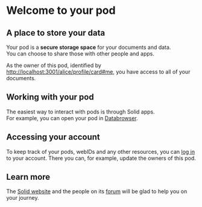 # Welcome to your pod

## A place to store your data
Your pod is a **secure storage space** for your documents and data.
<br>
You can choose to share those with other people and apps.

As the owner of this pod,
identified by <a href="http://localhost:3001/alice/profile/card#me">http://localhost:3001/alice/profile/card#me</a>,
you have access to all of your documents.

## Working with your pod
The easiest way to interact with pods
is through Solid apps.
<br>
For example,
you can open your pod in [Databrowser](https://solidos.github.io/mashlib/dist/browse.html?uri=http://localhost:3001/alice/).

## Accessing your account
To keep track of your pods, webIDs and any other resources,
you can [log in](http://localhost:3001/.account/) to your account.
There you can, for example, update the owners of this pod.

## Learn more
The [Solid website](https://solidproject.org/)
and the people on its [forum](https://forum.solidproject.org/)
will be glad to help you on your journey.
